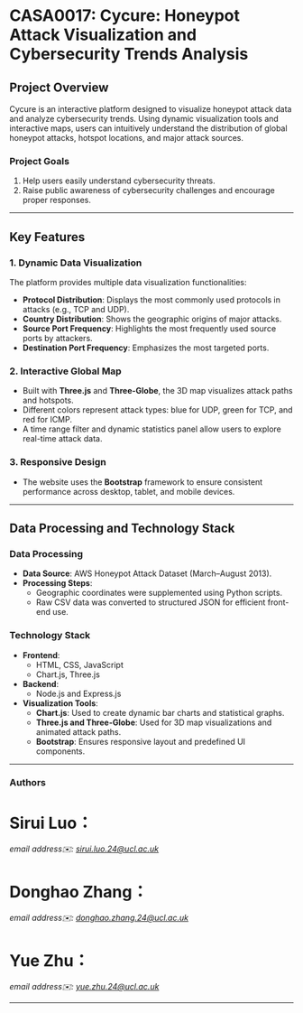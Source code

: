# CASA0017: Cycure: Honeypot Attack Visualization and Cybersecurity Trends Analysis

## Project Overview
Cycure is an interactive platform designed to visualize honeypot attack data and analyze cybersecurity trends. Using dynamic visualization tools and interactive maps, users can intuitively understand the distribution of global honeypot attacks, hotspot locations, and major attack sources.

### Project Goals
1. Help users easily understand cybersecurity threats.
2. Raise public awareness of cybersecurity challenges and encourage proper responses.

---

## Key Features

### 1. Dynamic Data Visualization
The platform provides multiple data visualization functionalities:
- **Protocol Distribution**: Displays the most commonly used protocols in attacks (e.g., TCP and UDP).
- **Country Distribution**: Shows the geographic origins of major attacks.
- **Source Port Frequency**: Highlights the most frequently used source ports by attackers.
- **Destination Port Frequency**: Emphasizes the most targeted ports.

### 2. Interactive Global Map
- Built with **Three.js** and **Three-Globe**, the 3D map visualizes attack paths and hotspots.
- Different colors represent attack types: blue for UDP, green for TCP, and red for ICMP.
- A time range filter and dynamic statistics panel allow users to explore real-time attack data.

### 3. Responsive Design
- The website uses the **Bootstrap** framework to ensure consistent performance across desktop, tablet, and mobile devices.

---

## Data Processing and Technology Stack

### Data Processing
- **Data Source**: AWS Honeypot Attack Dataset (March–August 2013).
- **Processing Steps**:
  - Geographic coordinates were supplemented using Python scripts.
  - Raw CSV data was converted to structured JSON for efficient front-end use.

### Technology Stack
- **Frontend**:
  - HTML, CSS, JavaScript
  - Chart.js, Three.js
- **Backend**:
  - Node.js and Express.js
- **Visualization Tools**:
  - **Chart.js**: Used to create dynamic bar charts and statistical graphs.
  - **Three.js and Three-Globe**: Used for 3D map visualizations and animated attack paths.
  - **Bootstrap**: Ensures responsive layout and predefined UI components.

---

### Authors
# Sirui Luo： 

*email address✉️: sirui.luo.24@ucl.ac.uk*


# Donghao Zhang： 

*email address✉️: donghao.zhang.24@ucl.ac.uk*


# Yue Zhu：

*email address✉️: yue.zhu.24@ucl.ac.uk*

---
